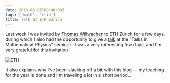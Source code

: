 ```yaml
---
date: 2016-06-05T00:00:00Z
tags: ['math', 'trip']
title: Talk at ETH Zürich
---
```


Last week I was invited by [Thomas Willwacher](http://user.math.uzh.ch/willwacher/) to ETH Zürich for a few days, during which I also had the opportunity to give a [talk](/talk/swiss-cheese-zurich/) at the "Talks in Mathematical Physics" seminar. It was a very interesting few days, and I'm very grateful for this invitation!
<!--more-->

![ETH](/img/eth.jpg)

It also explains why I've been slacking off a bit with this blog -- my teaching for the year is done and I'm traveling a lot in a short period...
